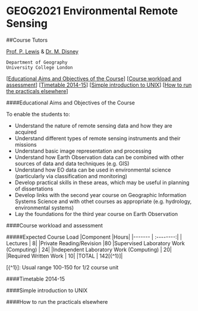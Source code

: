 # GEOG2021 Environmental Remote Sensing

##Course Tutors

[Prof. P. Lewis](http://www2.geog.ucl.ac.uk/~plewis) & [Dr. M. Disney](http://www.geog.ucl.ac.uk/about-the-department/people/academic-staff/mat-disney)

    Department of Geography
    University College London
    

[[Educational Aims and Objectives of the Course](#Education)]  [[Course workload and assessment](#workload)] [[Timetable 2014-15](#Timetable)] [[Simple introduction to UNIX](#UNIX)] [[How to run the practicals elsewhere](#elsewhere)]

####<a name="Education">Educational Aims and Objectives of the Course</a>

 To enable the students to: 
 
+ Understand the nature of remote sensing data and how they are acquired
+ Understand different types of remote sensing instruments and their missions
+ Understand basic image representation and processing
+ Understand how Earth Observation data can be combined with other sources of data and data techniques (e.g. GIS)
+ Understand how EO data can be used in environmental science (particularly via classification and monitoring)
+ Develop practical skills in these areas, which may be useful in planning of dissertations
+ Develop links with the second year course on Geographic Information Systems Science and with othet courses as appropriate (e.g. hydrology, environmental systems)
+ Lay the foundations for the third year course on Earth Observation

####<a name="workload">Course workload and assessment</a>

#####Expected Course Load
|Component 	|Hours|
|-------  | :--------:|
| Lectures | 	8|
|Private Reading/Revision 	|80
|Supervised Laboratory Work (Computing) |	24|
|Independent Laboratory Work (Computing) |	20|
|Required Written Work |	10|
|TOTAL |	142[{^1}]|

[{^1}]: Usual range 100-150 for 1/2 course unit 




####<a name="Timetable">Timetable 2014-15</a>

####<a name="UNIX">Simple introduction to UNIX</a>

####<a name="elsewhere">How to run the practicals elsewhere</a>
